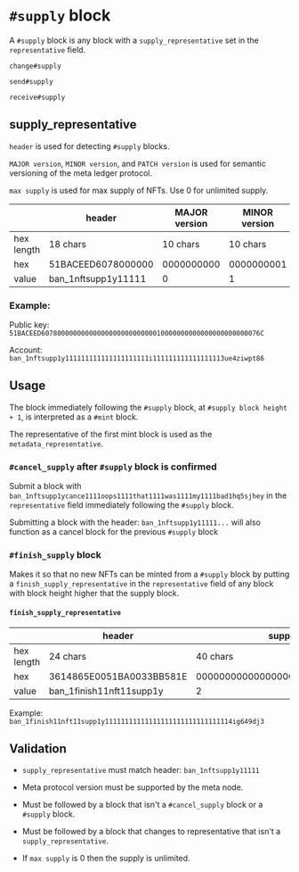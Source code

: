 # `#supply` block

A `#supply` block is any block with a `supply_representative` set in the `representative` field.

`change#supply`

`send#supply`

`receive#supply`


## supply_representative

`header` is used for detecting `#supply` blocks.

`MAJOR version`, `MINOR version`, and `PATCH version` is used for semantic versioning of the meta ledger protocol.

`max supply` is used for max supply of NFTs. Use 0 for unlimited supply.

|             | header                  | MAJOR version  | MINOR version | PATCH version | max supply       |
| ----------- | ----------------------- | -------------- | ------------- | ------------- | ---------------- |
| hex length  | 18 chars                | 10 chars       | 10 chars      | 10 chars      | 16 chars         |
| hex         | 51BACEED6078000000      | 0000000000     | 0000000001    | 0000000000    | 000000000000076C |
| value       | ban_1nftsupp1y11111     | 0              | 1             | 0             | 1900             |


### Example:

Public key:
`51BACEED6078000000000000000000000000010000000000000000000000076C`

Account:
`ban_1nftsupp1y111111111111111111111i111111111111111113ue4ziwpt86`


## Usage

The block immediately following the `#supply` block, at `#supply block height + 1`, is interpreted as a `#mint` block.

The representative of the first mint block is used as the `metadata_representative`.


### `#cancel_supply` after `#supply` block is confirmed

Submit a block with `ban_1nftsupp1ycance1111oops1111that1111was1111my1111bad1hq5sjhey` in the `representative` field immediately following the `#supply` block.

Submitting a block with the header: `ban_1nftsupp1y11111...` will also function as a cancel block for the previous `#supply` block


### `#finish_supply` block

Makes it so that no new NFTs can be minted from a `#supply` block by putting a `finish_supply_representative` in the `representative` field of any block with block height higher that the supply block.

#### `finish_supply_representative`

|             | header                   | supply block height                      |
| ----------- | ------------------------ | ---------------------------------------- |
| hex length  | 24 chars                 | 40 chars                                 |
| hex         | 3614865E0051BA0033BB581E | 0000000000000000000000000000000000000002 |
| value       | ban_1finish11nft11supp1y | 2                                        |

Example: `ban_1finish11nft11supp1y11111111111111111111111111111114ig649dj3`


## Validation

* `supply_representative` must match header: `ban_1nftsupp1y11111`

* Meta protocol version must be supported by the meta node.

* Must be followed by a block that isn't a `#cancel_supply` block or a `#supply` block.

* Must be followed by a block that changes to representative that isn't a `supply_representative`.

* If `max supply` is 0 then the supply is unlimited.
